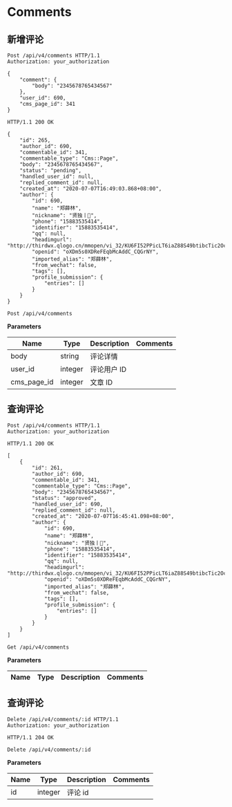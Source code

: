 # Comments

## 新增评论

```http
Post /api/v4/comments HTTP/1.1
Authorization: your_authorization

{
    "comment": {
        "body": "2345678765434567"
    },
    "user_id": 690,
    "cms_page_id": 341
}
```

```http
HTTP/1.1 200 OK

{
    "id": 265,
    "author_id": 690,
    "commentable_id": 341,
    "commentable_type": "Cms::Page",
    "body": "2345678765434567",
    "status": "pending",
    "handled_user_id": null,
    "replied_comment_id": null,
    "created_at": "2020-07-07T16:49:03.868+08:00",
    "author": {
        "id": 690,
        "name": "郑薛林",
        "nickname": "贤独丨🤺",
        "phone": "15883535414",
        "identifier": "15883535414",
        "qq": null,
        "headimgurl": "http://thirdwx.qlogo.cn/mmopen/vi_32/KU6FI52PPicLT6iaZ88S49btibcTic2OcnSg4gObibYyxc92giafHRwjpNgaPZKRiaRGt47sdoulxO3fqzdn69EjmyTwQ",
        "openid": "oXDm5s0XDReFEqbMcAddC_CQGrNY",
        "imported_alias": "郑薛林",
        "from_wechat": false,
        "tags": [],
        "profile_submission": {
            "entries": []
        }
    }
}
```

`Post /api/v4/comments`

**Parameters**

| Name | Type | Description | Comments |
| --- | --- | --- | ---- |
| body | string | 评论详情 |  |
| user_id | integer | 评论用户 ID |  |
| cms_page_id | integer | 文章 ID |  |

## 查询评论

```http
Post /api/v4/comments HTTP/1.1
Authorization: your_authorization

```

```http
HTTP/1.1 200 OK

[
    {
        "id": 261,
        "author_id": 690,
        "commentable_id": 341,
        "commentable_type": "Cms::Page",
        "body": "2345678765434567",
        "status": "approved",
        "handled_user_id": 690,
        "replied_comment_id": null,
        "created_at": "2020-07-07T16:45:41.098+08:00",
        "author": {
            "id": 690,
            "name": "郑薛林",
            "nickname": "贤独丨🤺",
            "phone": "15883535414",
            "identifier": "15883535414",
            "qq": null,
            "headimgurl": "http://thirdwx.qlogo.cn/mmopen/vi_32/KU6FI52PPicLT6iaZ88S49btibcTic2OcnSg4gObibYyxc92giafHRwjpNgaPZKRiaRGt47sdoulxO3fqzdn69EjmyTwQ",
            "openid": "oXDm5s0XDReFEqbMcAddC_CQGrNY",
            "imported_alias": "郑薛林",
            "from_wechat": false,
            "tags": [],
            "profile_submission": {
                "entries": []
            }
        }
    }
]
```

`Get /api/v4/comments`

**Parameters**

| Name | Type | Description | Comments |
| --- | --- | --- | ---- |

## 查询评论

```http
Delete /api/v4/comments/:id HTTP/1.1
Authorization: your_authorization

```

```http
HTTP/1.1 204 OK
```

`Delete /api/v4/comments/:id`

**Parameters**

| Name | Type | Description | Comments |
| --- | --- | --- | ---- |
| id | integer | 评论 id | |
